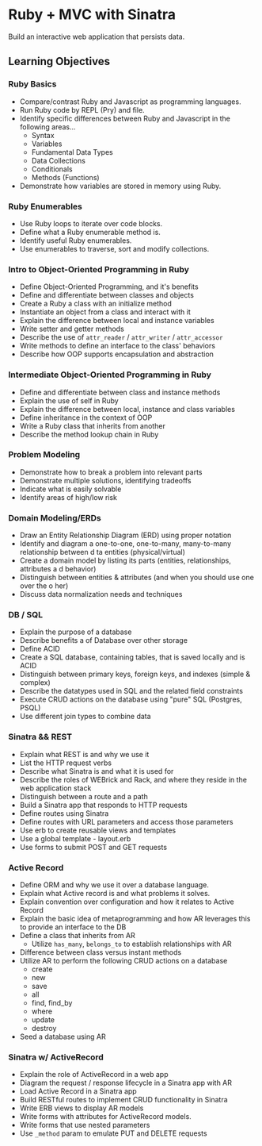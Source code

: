 # Ruby + MVC with Sinatra

Build an interactive web application that persists data.

## Learning Objectives

### Ruby Basics

- Compare/contrast Ruby and Javascript as programming languages.
- Run Ruby code by REPL (Pry) and file.
- Identify specific differences between Ruby and Javascript in the following areas...
  - Syntax
  - Variables
  - Fundamental Data Types
  - Data Collections
  - Conditionals
  - Methods (Functions)
- Demonstrate how variables are stored in memory using Ruby.

### Ruby Enumerables

- Use Ruby loops to iterate over code blocks.
- Define what a Ruby enumerable method is.
- Identify useful Ruby enumerables.
- Use enumerables to traverse, sort and modify collections.

### Intro to Object-Oriented Programming in Ruby

- Define Object-Oriented Programming, and it's benefits
- Define and differentiate between classes and objects
- Create a Ruby a class with an initialize method
- Instantiate an object from a class and interact with it
- Explain the difference between local and instance variables
- Write setter and getter methods
- Describe the use of `attr_reader` / `attr_writer` / `attr_accessor`
- Write methods to define an interface to the class' behaviors
- Describe how OOP supports encapsulation and abstraction

### Intermediate Object-Oriented Programming in Ruby

- Define and differentiate between class and instance methods
- Explain the use of self in Ruby
- Explain the difference between local, instance and class variables
- Define inheritance in the context of OOP
- Write a Ruby class that inherits from another
- Describe the method lookup chain in Ruby

### Problem Modeling

- Demonstrate how to break a problem into relevant parts
- Demonstrate multiple solutions, identifying tradeoffs
- Indicate what is easily solvable
- Identify areas of high/low risk

### Domain Modeling/ERDs

- Draw an Entity Relationship Diagram (ERD) using proper notation
- Identify and diagram a one-to-one, one-to-many, many-to-many relationship between d ta entities (physical/virtual)
- Create a domain model by listing its parts (entities, relationships, attributes a d behavior)
- Distinguish between entities & attributes (and when you should use one over the o her)
- Discuss data normalization needs and techniques

###	DB / SQL

- Explain the purpose of a database
- Describe benefits a of Database over other storage
- Define ACID
- Create a SQL database, containing tables, that is saved locally and is ACID
- Distinguish between primary keys, foreign keys, and indexes (simple & complex)
- Describe the datatypes used in SQL and the related field constraints
- Execute CRUD actions on the database using "pure" SQL (Postgres, PSQL)
- Use different join types to combine data

### Sinatra && REST

- Explain what REST is and why we use it
- List the HTTP request verbs
- Describe what Sinatra is and what it is used for
- Describe the roles of WEBrick and Rack, and where they reside in the web application stack
- Distinguish between a route and a path
- Build a Sinatra app that responds to HTTP requests
- Define routes using Sinatra
- Define routes with URL parameters and access those parameters
- Use erb to create reusable views and templates
- Use a global template - layout.erb
- Use forms to submit POST and GET requests

### Active Record
- Define ORM and why we use it over a database language.
- Explain what Active record is and what problems it solves.
- Explain convention over configuration and how it relates to Active Record
- Explain the basic idea of metaprogramming and how AR leverages this to provide an interface to the DB
- Define a class that inherits from AR
  - Utilize `has_many`, `belongs_to` to establish relationships with AR
- Difference between class versus instant methods
- Utilize AR to perform the following CRUD actions on a database
  - create
  - new
  - save
  - all
  - find, find_by
  - where
  - update
  - destroy
- Seed a database using AR

### Sinatra w/ ActiveRecord

- Explain the role of ActiveRecord in a web app
- Diagram the request / response lifecycle in a Sinatra app with AR
- Load Active Record in a Sinatra app
- Build RESTful routes to implement CRUD functionality in Sinatra
- Write ERB views to display AR models
- Write forms with attributes for ActiveRecord models.
- Write forms that use nested parameters
- Use `_method` param to emulate PUT and DELETE requests